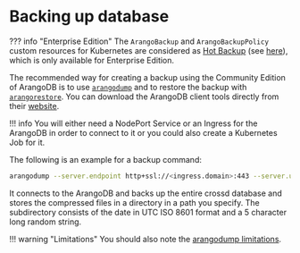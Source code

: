 # Backing up database
??? info "Enterprise Edition"
    The `ArangoBackup` and `ArangoBackupPolicy` custom resources for Kubernetes are considered as [Hot Backup](https://docs.arangodb.com/3.11/operations/backup-and-restore/#hot-backups) (see [here](https://github.com/arangodb/kube-arangodb/issues/507)), which is only available for Enterprise Edition.

The recommended way for creating a backup using the Community Edition of ArangoDB is to use [`arangodump`](https://docs.arangodb.com/3.11/components/tools/arangodump/) and to restore the backup with [`arangorestore`](https://docs.arangodb.com/3.11/components/tools/arangorestore/). You can download the ArangoDB client tools directly from their [website](https://arangodb.com/download-major/).

!!! info
    You will either need a NodePort Service or an Ingress for the ArangoDB in order to connect to it or you could also create a Kubernetes Job for it.

The following is an example for a backup command:

```bash
arangodump --server.endpoint http+ssl://<ingress.domain>:443 --server.username <username> --server.database crossd --output-directory <path>/$(date -uI)-$(dd if=/dev/urandom bs=16 count=1 status=none | base32 | head -c 5)
```

It connects to the ArangoDB and backs up the entire crossd database and stores the compressed files in a directory in a path you specify. The subdirectory consists of the date in UTC ISO 8601 format and a 5 character long random string.

!!! warning "Limitations"
    You should also note the [arangodump limitations](https://docs.arangodb.com/3.11/components/tools/arangodump/limitations/).
